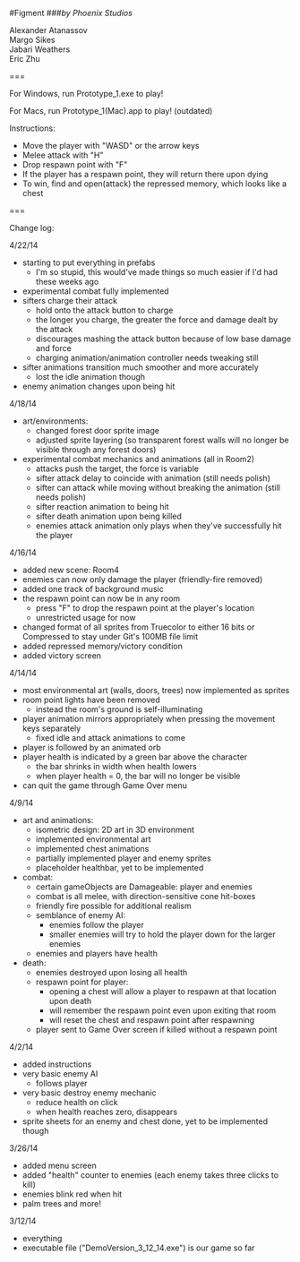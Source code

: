 #Figment
###_by Phoenix Studios_


Alexander Atanassov  
Margo Sikes  
Jabari Weathers  
Eric Zhu  

===


For Windows, run Prototype_1.exe to play!

For Macs, run Prototype_1(Mac).app to play!
(outdated)

Instructions:
- Move the player with "WASD" or the arrow keys
- Melee attack with "H"
- Drop respawn point with "F"
- If the player has a respawn point, they will return there upon dying
- To win, find and open(attack) the repressed memory, which looks like a chest


===

Change log:


4/22/14
- starting to put everything in prefabs
  - I'm so stupid, this would've made things so much easier if I'd had these weeks ago
- experimental combat fully implemented
- sifters charge their attack
  - hold onto the attack button to charge
  - the longer you charge, the greater the force and damage dealt by the attack
  - discourages mashing the attack button because of low base damage and force
  - charging animation/animation controller needs tweaking still
- sifter animations transition much smoother and more accurately
  - lost the idle animation though
- enemy animation changes upon being hit


4/18/14
- art/environments:
  - changed forest door sprite image
  - adjusted sprite layering (so transparent forest walls will no longer be visible through any forest doors)
- experimental combat mechanics and animations (all in Room2)
  - attacks push the target, the force is variable
  - sifter attack delay to coincide with animation (still needs polish)
  - sifter can attack while moving without breaking the animation (still needs polish)
  - sifter reaction animation to being hit
  - sifter death animation upon being killed
  - enemies attack animation only plays when they've successfully hit the player


4/16/14
- added new scene: Room4
- enemies can now only damage the player (friendly-fire removed)
- added one track of background music
- the respawn point can now be in any room
  - press "F" to drop the respawn point at the player's location
  - unrestricted usage for now
- changed format of all sprites from Truecolor to either 16 bits or Compressed to stay under Git's 100MB file limit
- added repressed memory/victory condition
- added victory screen


4/14/14
- most environmental art (walls, doors, trees) now implemented as sprites
- room point lights have been removed
  - instead the room's ground is self-illuminating
- player animation mirrors appropriately when pressing the movement keys separately
  - fixed idle and attack animations to come
- player is followed by an animated orb
- player health is indicated by a green bar above the character
  - the bar shrinks in width when health lowers
  - when player health = 0, the bar will no longer be visible
- can quit the game through Game Over menu


4/9/14
- art and animations:
  - isometric design: 2D art in 3D environment
  - implemented environmental art
  - implemented chest animations
  - partially implemented player and enemy sprites
  - placeholder healthbar, yet to be implemented
- combat:
  - certain gameObjects are Damageable: player and enemies
  - combat is all melee, with direction-sensitive cone hit-boxes 
  - friendly fire possible for additional realism
  - semblance of enemy AI:
    - enemies follow the player
    - smaller enemies will try to hold the player down for the larger enemies
  - enemies and players have health
- death:
  - enemies destroyed upon losing all health
  - respawn point for player:
    - opening a chest will allow a player to respawn at that location upon death
    - will remember the respawn point even upon exiting that room
    - will reset the chest and respawn point after respawning
  - player sent to Game Over screen if killed without a respawn point


4/2/14
- added instructions
- very basic enemy AI
  - follows player
- very basic destroy enemy mechanic
  - reduce health on click
  - when health reaches zero, disappears
- sprite sheets for an enemy and chest done, yet to be implemented though


3/26/14
- added menu screen
- added "health" counter to enemies (each enemy takes three clicks to kill)
- enemies blink red when hit
- palm trees and more!


3/12/14
- everything
- executable file ("DemoVersion_3_12_14.exe") is our game so far